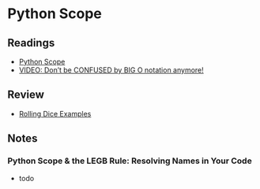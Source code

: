 # Python Scope

## Readings

* [Python Scope](https://realpython.com/python-scope-legb-rule/)
* [VIDEO: Don’t be CONFUSED by BIG O notation anymore!](https://www.youtube.com/watch?v=5Uqawfl0VHQ)

## Review

* [Rolling Dice Examples](https://artofproblemsolving.com/wiki/index.php/Basic_Programming_With_Python#Program_Example_1_3)


## Notes

### Python Scope & the LEGB Rule: Resolving Names in Your Code

* todo

